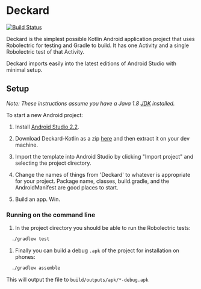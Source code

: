 Deckard
=======

[![Build Status](https://travis-ci.org/seadowg/deckard-kotlin.svg?branch=master)](https://travis-ci.org/robolectric/deckard)

Deckard is the simplest possible Kotlin Android application project that uses Robolectric for testing and Gradle to build. It has one Activity and a single Robolectric test of that Activity.

Deckard imports easily into the latest editions of Android Studio with minimal setup.

Setup
-----

*Note: These instructions assume you have a Java 1.8 [JDK](http://www.oracle.com/technetwork/java/javase/downloads/index.html) installed.*

To start a new Android project:

1.	Install [Android Studio 2.2](http://developer.android.com/sdk/index.html).
2.	Download Deckard-Kotlin as a zip [here](https://github.com/seadowg/deckard-kotlin/archive/master.zip) and then extract it on your dev machine.

3.	Import the template into Android Studio by clicking "Import project" and selecting the project directory.

4.	Change the names of things from 'Deckard' to whatever is appropriate for your project. Package name, classes, build.gradle, and the AndroidManifest are good places to start.

5.	Build an app. Win.

### Running on the command line

1.	In the project directory you should be able to run the Robolectric tests:

```bash
  ./gradlew test
```

1.	Finally you can build a debug `.apk` of the project for installation on phones:

```bash
  ./gradlew assemble
```

This will output the file to `build/outputs/apk/*-debug.apk`
